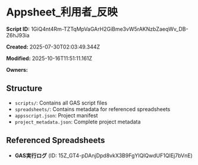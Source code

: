# Appsheet_利用者_反映

**Script ID:** 1GiQ4nt4Rm-TZTqMpVaGArH2GiBme3vW5rAKNzbZaeqWv_DB-Z6hJ93ia

**Created:** 2025-07-30T02:03:49.344Z

**Modified:** 2025-10-16T11:51:11.161Z

**Owners:** 

## Structure

- `scripts/`: Contains all GAS script files
- `spreadsheets/`: Contains metadata for referenced spreadsheets
- `appsscript.json`: Project manifest
- `project_metadata.json`: Complete project metadata

## Referenced Spreadsheets

- **GAS実行ログ** (ID: 15Z_GT4-pDAnjDpd8vkX3B9FgYlQIQwdUF1QIEj7bVnE)
